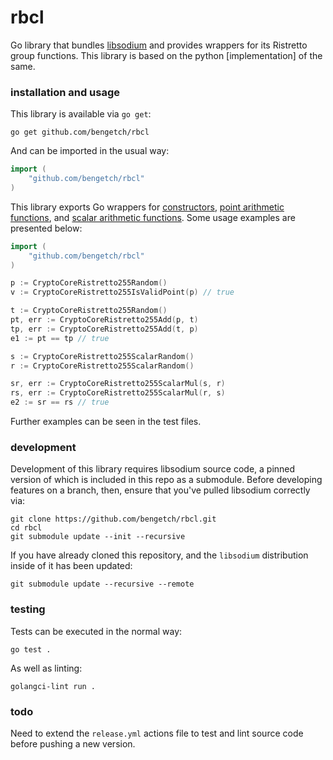# rbcl
Go library that bundles [libsodium](https://github.com/jedisct1/libsodium) and provides wrappers
for its Ristretto group functions. This library is based on the python [implementation] of the same.

### installation and usage

This library is available via `go get`:
```shell
go get github.com/bengetch/rbcl
```

And can be imported in the usual way:

```go
import (
	"github.com/bengetch/rbcl"
)
```

This library exports Go wrappers for [constructors](https://libsodium.gitbook.io/doc/advanced/point-arithmetic/ristretto#encoded-element-validation),
 [point arithmetic functions](https://libsodium.gitbook.io/doc/advanced/point-arithmetic/ristretto#scalar-multiplication),
 and [scalar arithmetic functions](https://libsodium.gitbook.io/doc/advanced/point-arithmetic/ristretto#scalar-arithmetic-over-l).
Some usage examples are presented below:

```go
import (
	"github.com/bengetch/rbcl"
)

p := CryptoCoreRistretto255Random()
v := CryptoCoreRistretto255IsValidPoint(p) // true

t := CryptoCoreRistretto255Random()
pt, err := CryptoCoreRistretto255Add(p, t)
tp, err := CryptoCoreRistretto255Add(t, p)
e1 := pt == tp // true

s := CryptoCoreRistretto255ScalarRandom()
r := CryptoCoreRistretto255ScalarRandom()

sr, err := CryptoCoreRistretto255ScalarMul(s, r)
rs, err := CryptoCoreRistretto255ScalarMul(r, s)
e2 := sr == rs // true
```

Further examples can be seen in the test files.

### development

Development of this library requires libsodium source code, a pinned version of which is included
in this repo as a submodule. Before developing features on a branch, then, ensure that you've 
pulled libsodium correctly via:

```shell
git clone https://github.com/bengetch/rbcl.git
cd rbcl
git submodule update --init --recursive
```

If you have already cloned this repository, and the `libsodium` distribution inside of it has been 
updated:

```shell
git submodule update --recursive --remote
```

### testing

Tests can be executed in the normal way:

```shell
go test .
```

As well as linting:

```shell
golangci-lint run .
```

### todo

Need to extend the `release.yml` actions file to test and lint source code before pushing a new version.